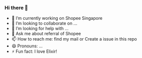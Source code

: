 ### Hi there 👋

- 🔭 I’m currently working on Shopee Singapore
- 👯 I’m looking to collaborate on ...
- 🤔 I’m looking for help with ...
- 💬 Ask me about referral of Shopee
- 📫 How to reach me: find my mail or Create a issue in this repo
- 😄 Pronouns: ...
- ⚡ Fun fact: I love Elixir!

<!--
**YongHaoWu/YongHaoWu** is a ✨ _special_ ✨ repository because its `README.md` (this file) appears on your GitHub profile.

Here are some ideas to get you started:

- 🔭 I’m currently working on Shopee Singapore
- 👯 I’m looking to collaborate on ...
- 🤔 I’m looking for help with ...
- 💬 Ask me about referral of Shopee
- 📫 How to reach me: find my mail or Create a issue in this repo
- 😄 Pronouns: ...
- ⚡ Fun fact: I love Elixir!
-->

